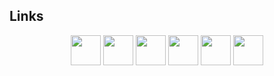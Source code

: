 ## Links

<div align="center">
	<a href="mailto:dima.o.sh@proton.me"><img src="https://gitlab.com/shdima/shdima/-/raw/main/Assets/Images/Logos/Mail.svg?ref_type=heads" width="48" height="48" /></a>
	<a href="https://gitlab.com/-/u/24902750"><img src="https://gitlab.com/shdima/shdima/-/raw/main/Assets/Images/Logos/GitLab.svg?ref_type=heads" width="48" height="48" /></a>
	<a href="https://github.com/sh-dima"><img src="https://gitlab.com/shdima/shdima/-/raw/main/Assets/Images/Logos/GitHub.svg?ref_type=heads" width="48" height="48" /></a>
	<a href="https://modrinth.com/user/QQLG6fUh"><img src="https://gitlab.com/shdima/shdima/-/raw/main/Assets/Images/Logos/Modrinth.svg?ref_type=heads" width="48" height="48" /></a>
	<a href="https://hangar.papermc.io/EsotericEnderman"><img src="https://gitlab.com/shdima/shdima/-/raw/main/Assets/Images/Logos/Hangar.svg?ref_type=heads" width="48" height="48" /></a>
	<a href="https://www.spigotmc.org/members/esotericenderman.2123396/"><img src="https://gitlab.com/shdima/shdima/-/raw/main/Assets/Images/Logos/SpigotMC.svg?ref_type=heads" width="48" height="48" /></a>
</div>
